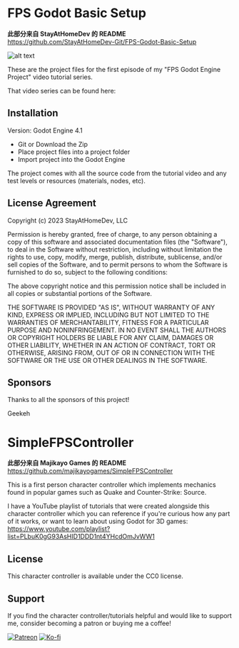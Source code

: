 # FPS Godot Basic Setup

**此部分来自 StayAtHomeDev 的 README** https://github.com/StayAtHomeDev-Git/FPS-Godot-Basic-Setup

![alt text](https://github.com/StayAtHomeDev-Git/FPS-Godot-Basic-Setup/blob/main/readme_img.png)

These are the project files for the first episode of my "FPS Godot Engine Project" video tutorial series.

That video series can be found here:

## Installation

Version: Godot Engine 4.1

- Git or Download the Zip
- Place project files into a project folder
- Import project into the Godot Engine

The project comes with all the source code from the tutorial video and any test levels or resources (materials, nodes, etc).

## License Agreement

Copyright (c) 2023 StayAtHomeDev, LLC

Permission is hereby granted, free of charge, to any person obtaining a copy of this software and associated documentation files (the "Software"), to deal in the Software without restriction, including without limitation the rights to use, copy, modify, merge, publish, distribute, sublicense, and/or sell copies of the Software, and to permit persons to whom the Software is furnished to do so, subject to the following conditions:

The above copyright notice and this permission notice shall be included in all copies or substantial portions of the Software.

THE SOFTWARE IS PROVIDED "AS IS", WITHOUT WARRANTY OF ANY KIND, EXPRESS OR IMPLIED, INCLUDING BUT NOT LIMITED TO THE WARRANTIES OF MERCHANTABILITY, FITNESS FOR A PARTICULAR PURPOSE AND NONINFRINGEMENT. IN NO EVENT SHALL THE AUTHORS OR COPYRIGHT HOLDERS BE LIABLE FOR ANY CLAIM, DAMAGES OR OTHER LIABILITY, WHETHER IN AN ACTION OF CONTRACT, TORT OR OTHERWISE, ARISING FROM, OUT OF OR IN CONNECTION WITH THE SOFTWARE OR THE USE OR OTHER DEALINGS IN THE SOFTWARE.

## Sponsors

Thanks to all the sponsors of this project!

Geekeh



# SimpleFPSController

**此部分来自 Majikayo Games 的 README** https://github.com/majikayogames/SimpleFPSController

This is a first person character controller which implements mechanics found in popular games such as Quake and Counter-Strike: Source.

I have a YouTube playlist of tutorials that were created alongside this character controller which you can reference if you're curious how any part of it works, or want to learn about using Godot for 3D games:
https://www.youtube.com/playlist?list=PLbuK0gG93AsHID1DDD1nt4YHcdOmJvWW1

## License

This character controller is available under the CC0 license.

## Support

If you find the character controller/tutorials helpful and would like to support me, consider becoming a patron or buying me a coffee!

[![Patreon](https://img.shields.io/badge/Patreon-Support%20Me-orange)](https://www.patreon.com/MajikayoGames)
[![Ko-fi](https://img.shields.io/badge/Ko--fi-Buy%20Me%20a%20Coffee-blue)](https://ko-fi.com/majikayogames)

